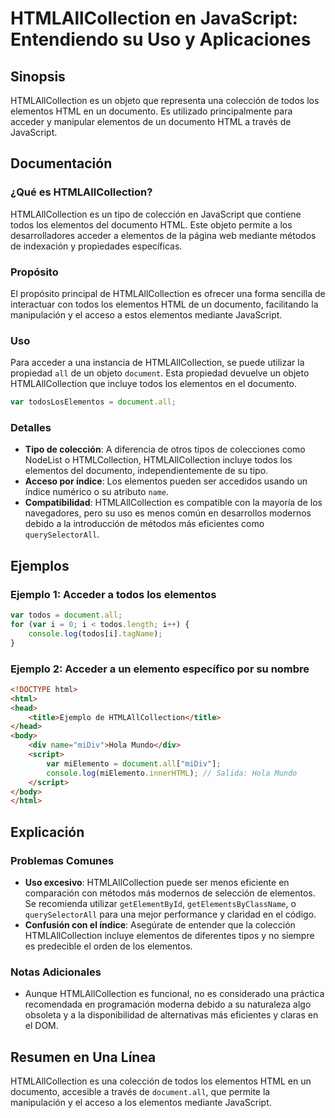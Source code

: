 <!--
Meta Description: # HTMLAllCollection en JavaScript: Entendiendo su Uso y Aplicaciones ## Sinopsis HTMLAllCollection es un objeto que representa una colección de todos ...
Meta Keywords: elementos, htmlallcollection, los, todos, html
-->

# HTMLAllCollection en JavaScript: Entendiendo su Uso y Aplicaciones

## Sinopsis
HTMLAllCollection es un objeto que representa una colección de todos los elementos HTML en un documento. Es utilizado principalmente para acceder y manipular elementos de un documento HTML a través de JavaScript.

## Documentación
### ¿Qué es HTMLAllCollection?
HTMLAllCollection es un tipo de colección en JavaScript que contiene todos los elementos del documento HTML. Este objeto permite a los desarrolladores acceder a elementos de la página web mediante métodos de indexación y propiedades específicas.

### Propósito
El propósito principal de HTMLAllCollection es ofrecer una forma sencilla de interactuar con todos los elementos HTML de un documento, facilitando la manipulación y el acceso a estos elementos mediante JavaScript.

### Uso
Para acceder a una instancia de HTMLAllCollection, se puede utilizar la propiedad `all` de un objeto `document`. Esta propiedad devuelve un objeto HTMLAllCollection que incluye todos los elementos en el documento.

```javascript
var todosLosElementos = document.all;
```

### Detalles
- **Tipo de colección**: A diferencia de otros tipos de colecciones como NodeList o HTMLCollection, HTMLAllCollection incluye todos los elementos del documento, independientemente de su tipo.
- **Acceso por índice**: Los elementos pueden ser accedidos usando un índice numérico o su atributo `name`.
- **Compatibilidad**: HTMLAllCollection es compatible con la mayoría de los navegadores, pero su uso es menos común en desarrollos modernos debido a la introducción de métodos más eficientes como `querySelectorAll`.

## Ejemplos
### Ejemplo 1: Acceder a todos los elementos
```javascript
var todos = document.all;
for (var i = 0; i < todos.length; i++) {
    console.log(todos[i].tagName);
}
```

### Ejemplo 2: Acceder a un elemento específico por su nombre
```html
<!DOCTYPE html>
<html>
<head>
    <title>Ejemplo de HTMLAllCollection</title>
</head>
<body>
    <div name="miDiv">Hola Mundo</div>
    <script>
        var miElemento = document.all["miDiv"];
        console.log(miElemento.innerHTML); // Salida: Hola Mundo
    </script>
</body>
</html>
```

## Explicación
### Problemas Comunes
- **Uso excesivo**: HTMLAllCollection puede ser menos eficiente en comparación con métodos más modernos de selección de elementos. Se recomienda utilizar `getElementById`, `getElementsByClassName`, o `querySelectorAll` para una mejor performance y claridad en el código.
- **Confusión con el índice**: Asegúrate de entender que la colección HTMLAllCollection incluye elementos de diferentes tipos y no siempre es predecible el orden de los elementos.

### Notas Adicionales
- Aunque HTMLAllCollection es funcional, no es considerado una práctica recomendada en programación moderna debido a su naturaleza algo obsoleta y a la disponibilidad de alternativas más eficientes y claras en el DOM.

## Resumen en Una Línea
HTMLAllCollection es una colección de todos los elementos HTML en un documento, accesible a través de `document.all`, que permite la manipulación y el acceso a los elementos mediante JavaScript.